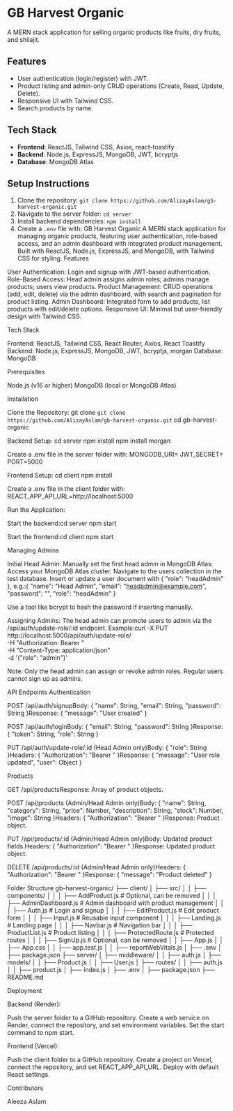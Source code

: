 # GB Harvest Organic

A MERN stack application for selling organic products like fruits, dry fruits, and shilajit.

## Features
- User authentication (login/register) with JWT.
- Product listing and admin-only CRUD operations (Create, Read, Update, Delete).
- Responsive UI with Tailwind CSS.
- Search products by name.

## Tech Stack
- **Frontend**: ReactJS, Tailwind CSS, Axios, react-toastify
- **Backend**: Node.js, ExpressJS, MongoDB, JWT, bcryptjs
- **Database**: MongoDB Atlas

## Setup Instructions
1. Clone the repository: `git clone https://github.com/AlizayAslam/gb-harvest-organic.git`
2. Navigate to the server folder: `cd server`
3. Install backend dependencies: `npm install`
4. Create a `.env` file with:
GB Harvest Organic
A MERN stack application for managing organic products, featuring user authentication, role-based access, and an admin dashboard with integrated product management. Built with ReactJS, Node.js, ExpressJS, and MongoDB, with Tailwind CSS for styling.
Features

User Authentication: Login and signup with JWT-based authentication.
Role-Based Access: Head admin assigns admin roles; admins manage products; users view products.
Product Management: CRUD operations (add, edit, delete) via the admin dashboard, with search and pagination for product listing.
Admin Dashboard: Integrated form to add products, list products with edit/delete options.
Responsive UI: Minimal but user-friendly design with Tailwind CSS.

Tech Stack

Frontend: ReactJS, Tailwind CSS, React Router, Axios, React Toastify
Backend: Node.js, ExpressJS, MongoDB, JWT, bcryptjs, morgan
Database: MongoDB

Prerequisites

Node.js (v16 or higher)
MongoDB (local or MongoDB Atlas)

Installation

Clone the Repository:
git clone `git clone https://github.com/AlizayAslam/gb-harvest-organic.git`
cd gb-harvest-organic


Backend Setup:
cd server
npm install
npm install morgan

Create a .env file in the server folder with:
MONGODB_URI=<your-mongodb-connection-string>
JWT_SECRET=<your-jwt-secret>
PORT=5000


Frontend Setup:
cd client
npm install

Create a .env file in the client folder with:
REACT_APP_API_URL=http://localhost:5000


Run the Application:

Start the backend:cd server
npm start


Start the frontend:cd client
npm start





Managing Admins

Initial Head Admin: Manually set the first head admin in MongoDB Atlas:
Access your MongoDB Atlas cluster.
Navigate to the users collection in the test database.
Insert or update a user document with { "role": "headAdmin" }, e.g.:{
  "name": "Head Admin",
  "email": "headadmin@example.com",
  "password": "<hashed-password>",
  "role": "headAdmin"
}




Use a tool like bcrypt to hash the password if inserting manually.


Assigning Admins: The head admin can promote users to admin via the /api/auth/update-role/:id endpoint. Example:curl -X PUT http://localhost:5000/api/auth/update-role/<user-id> \
-H "Authorization: Bearer <head-admin-token>" \
-H "Content-Type: application/json" \
-d '{"role": "admin"}'


Note: Only the head admin can assign or revoke admin roles. Regular users cannot sign up as admins.

API Endpoints
Authentication

POST /api/auth/signupBody: { "name": String, "email": String, "password": String }Response: { "message": "User created" }

POST /api/auth/loginBody: { "email": String, "password": String }Response: { "token": String, "role": String }

PUT /api/auth/update-role/:id (Head Admin only)Body: { "role": String }Headers: { "Authorization": "Bearer <token>" }Response: { "message": "User role updated", "user": Object }


Products

GET /api/productsResponse: Array of product objects.

POST /api/products (Admin/Head Admin only)Body: { "name": String, "category": String, "price": Number, "description": String, "stock": Number, "image": String }Headers: { "Authorization": "Bearer <token>" }Response: Product object.

PUT /api/products/:id (Admin/Head Admin only)Body: Updated product fields.Headers: { "Authorization": "Bearer <token>" }Response: Updated product object.

DELETE /api/products/:id (Admin/Head Admin only)Headers: { "Authorization": "Bearer <token>" }Response: { "message": "Product deleted" }


Folder Structure
gb-harvest-organic/
├── client/
│   ├── src/
│   │   ├── components/
│   │   │   ├── AddProduct.js       # Optional, can be removed
│   │   │   ├── AdminDashboard.js   # Admin dashboard with product management
│   │   │   ├── Auth.js            # Login and signup
│   │   │   ├── EditProduct.js     # Edit product form
│   │   │   ├── Input.js           # Reusable input component
│   │   │   ├── Landing.js         # Landing page
│   │   │   ├── Navbar.js          # Navigation bar
│   │   │   ├── ProductList.js     # Product listing
│   │   │   ├── ProtectedRoute.js  # Protected routes
│   │   │   ├── SignUp.js         # Optional, can be removed
│   │   ├── App.js
│   │   ├── App.css
│   │   ├── app.test.js
│   │   ├── reportWebVitals.js
│   ├── .env
│   ├── package.json
├── server/
│   ├── middleware/
│   │   ├── auth.js
│   ├── models/
│   │   ├── Product.js
│   │   ├── User.js
│   ├── routes/
│   │   ├── auth.js
│   │   ├── product.js
│   ├── index.js
│   ├── .env
│   ├── package.json
├── README.md

Deployment

Backend (Render):

Push the server folder to a GitHub repository.
Create a web service on Render, connect the repository, and set environment variables.
Set the start command to npm start.


Frontend (Vercel):

Push the client folder to a GitHub repository.
Create a project on Vercel, connect the repository, and set REACT_APP_API_URL.
Deploy with default React settings.



Contributors

Aleeza Aslam

